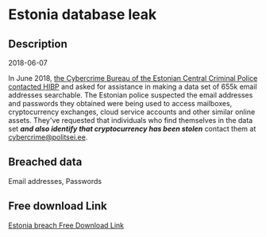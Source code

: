 # Estonia database leak

## Description

2018-06-07

In June 2018, <a href="https://www.troyhunt.com/data-provided-by-the-estonian-central-criminal-police-is-now-searchable-on-have-i-been-pwned" target="_blank" rel="noopener">the Cybercrime Bureau of the Estonian Central Criminal Police contacted HIBP</a> and asked for assistance in making a data set of 655k email addresses searchable. The Estonian police suspected the email addresses and passwords they obtained were being used to access mailboxes, cryptocurrency exchanges, cloud service accounts and other similar online assets. They've requested that individuals who find themselves in the data set <b><i>and also identify that cryptocurrency has been stolen</i></b> contact them at <a href="mailto:cybercrime@politsei.ee">cybercrime@politsei.ee</a>.

## Breached data

Email addresses, Passwords

## Free download Link

[Estonia breach Free Download Link](https://link-to.net/1229997/400.0052749022486/dynamic/?r=aHR0cHM6Ly93d3cubWVkaWFmaXJlLmNvbS92aWV3L0s3Y2xIcVpKd2syS1dxOS8vZmlsZQ==)